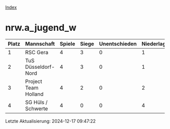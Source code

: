 [Index](./README.md)

# nrw.a_jugend_w

| Platz |  Mannschaft |  Spiele |  Siege |  Unentschieden |  Niederlagen |  Tore |  Differenz |  Punkte | 
| --- |  --- |  --- |  --- |  --- |  --- |  --- |  --- |  --- |  
|  1 |   RSC Gera |   4 |   3 |   0 |   1 |   29:10 |   19 |   9 |  
|  2 |   TuS Düsseldorf-Nord |   4 |   3 |   0 |   1 |   23:7 |   16 |   9 |  
|  3 |   Project Team Holland |   4 |   2 |   0 |   2 |   15:32 |   -17 |   6 |  
|  4 |   SG Hüls / Schwerte |   4 |   0 |   0 |   4 |   5:23 |   -18 |   0 |  


Letzte Aktualisierung: 2024-12-17 09:47:22